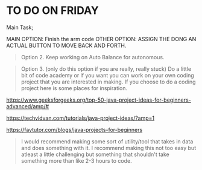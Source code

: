 # TO DO ON FRIDAY
Main Task;

MAIN OPTION: Finish the arm code
OTHER OPTION: ASSIGN THE DONG AN ACTUAL BUTTON TO MOVE BACK AND FORTH.

> Option 2. Keep working on Auto Balance for autonomous.

> Option 3. (only do this option if you are
really, really stuck)
Do a little bit of code academy or if you want you can work
on your own coding project that you are interested in making.
If you choose to do a coding project here is some places for inspiration.

https://www.geeksforgeeks.org/top-50-java-project-ideas-for-beginners-advanced/amp/#

https://techvidvan.com/tutorials/java-project-ideas/?amp=1

https://favtutor.com/blogs/java-projects-for-beginners

> I would recommend making some sort of utility/tool
that takes in data and does something with it.
I recommend making this not too easy but atleast a little
challenging but something that shouldn't take something more than like 2-3 hours
to code. 
